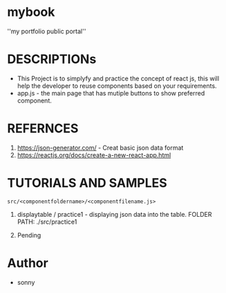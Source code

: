 # mybook
''my portfolio public portal''

# DESCRIPTIONs
- This Project is to simplyfy and practice the concept of react js, this will help the developer to reuse components based on your requirements.
- app.js - the main page that has mutiple buttons to show preferred component.

# REFERNCES
1. https://json-generator.com/ - Creat basic json data format 
2. https://reactjs.org/docs/create-a-new-react-app.html

# TUTORIALS AND SAMPLES
``src/<componentfoldername>/<componentfilename.js>``
1. displaytable / practice1 - displaying json data into the table.
FOLDER PATH: ./src/practice1

2. Pending

# Author
- sonny